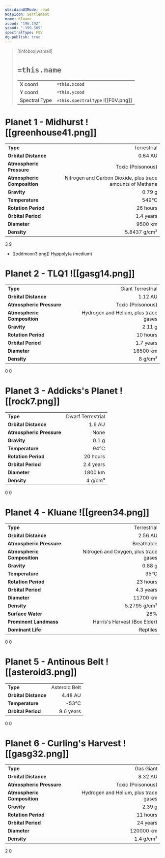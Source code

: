 ```yaml
---
obsidianUIMode: read
NoteIcon: Settlement
name: Kluane
xcood: "196.192"
ycood: "-199.369"
spectralType: F0V
dg-publish: true
---
```

> [!infobox|wsmall]
> # `=this.name`
> | | |
> | - | - |
> | X coord | `=this.xcood` |
> | Y coord| `=this.ycood` |
> | Spectral Type | `=this.spectralType` ![[F0V.png]] |

# Planet 1 - Midhurst ![[greenhouse41.png]]
|                             |                           |
| --------------------------- | -------------------------:|
| **Type**                    |             Terrestrial |
| **Orbital Distance**        |   0.64 AU |
| **Atmospheric Pressure**    |       Toxic (Poisonous) |
| **Atmospheric Composition** |      Nitrogen and Carbon Dioxide, plus trace amounts of Methane |
| **Gravity**                 |        0.79 g |
| **Temperature**             |    549°C |
| **Rotation Period**         |  26 hours |
| **Orbital Period** | 1.4 years |
| **Diameter**                |      9500 km | 
| **Density**                 |    5.8437 g/cm³ |



3
9

- [[oddmoon3.png]] Hyppolyta (medium)

# Planet 2 - TLQ1 ![[gasg14.png]]
|                             |                           |
| --------------------------- | -------------------------:|
| **Type**                    |             Giant Terrestrial |
| **Orbital Distance**        |   1.12 AU |
| **Atmospheric Pressure**    |       Toxic (Poisonous) |
| **Atmospheric Composition** |      Hydrogen and Helium, plus trace gases |
| **Gravity**                 |        2.11 g |
| **Rotation Period**         |  10 hours |
| **Orbital Period** | 1.7 years |
| **Diameter**                |      18500 km | 
| **Density**                 |    8 g/cm³ |



0
0



# Planet 3 - Addicks's Planet ![[rock7.png]]
|                             |                           |
| --------------------------- | -------------------------:|
| **Type**                    |             Dwarf Terrestrial |
| **Orbital Distance**        |   1.6 AU |
| **Atmospheric Pressure**    |       None |
| **Gravity**                 |        0.1 g |
| **Temperature**             |    94°C |
| **Rotation Period**         |  20 hours |
| **Orbital Period** | 2.4 years |
| **Diameter**                |      1800 km | 
| **Density**                 |    4 g/cm³ |



0
0



# Planet 4 - Kluane ![[green34.png]]
|                             |                           |
| --------------------------- | -------------------------:|
| **Type**                    |             Terrestrial |
| **Orbital Distance**        |   2.56 AU |
| **Atmospheric Pressure**    |       Breathable |
| **Atmospheric Composition** |      Nitrogen and Oxygen, plus trace gases |
| **Gravity**                 |        0.88 g |
| **Temperature**             |    35°C |
| **Rotation Period**         |  23 hours |
| **Orbital Period** | 4.3 years |
| **Diameter**                |      11700 km | 
| **Density**                 |    5.2795 g/cm³ |
| **Surface Water**           |           28% | 
| **Prominent Landmass**      |         Harris's Harvest (Box Elder) | 
| **Dominant Life**           |         Reptiles |



0
0



# Planet 5 - Antinous Belt ![[asteroid3.png]]
|                             |                           |
| --------------------------- | -------------------------:|
| **Type**                    |             Asteroid Belt |
| **Orbital Distance**        |   4.48 AU |
| **Temperature**             |    -53°C |
| **Orbital Period** | 9.6 years |



0
0



# Planet 6 - Curling's Harvest ![[gasg32.png]]
|                             |                           |
| --------------------------- | -------------------------:|
| **Type**                    |             Gas Giant |
| **Orbital Distance**        |   8.32 AU |
| **Atmospheric Pressure**    |       Toxic (Poisonous) |
| **Atmospheric Composition** |      Hydrogen and Helium, plus trace gases |
| **Gravity**                 |        2.39 g |
| **Rotation Period**         |  11 hours |
| **Orbital Period** | 24 years |
| **Diameter**                |      120000 km | 
| **Density**                 |    1.4 g/cm³ |



2
0



